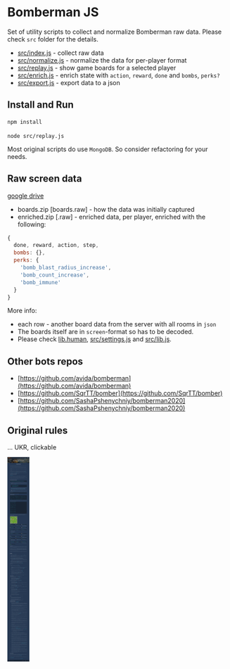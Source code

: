# Bomberman JS
Set of utility scripts to collect and normalize Bomberman raw data.
Please check `src` folder for the details.

- [src/index.js](src/index.js) - collect raw data
- [src/normalize.js](src/normalize.js) - normalize the data for per-player format
- [src/replay.js](src/replay.js) - show game boards for a selected player
- [src/enrich.js](src/enrich.js) - enrich state with `action`, `reward`, `done` and `bombs`, `perks?`
- [src/export.js](src/export.js) - export data to a json
 
 
## Install and Run
 ```
npm install

node src/replay.js
```
Most original scripts do use `MongoDB`. So consider refactoring for your needs. 
 
 
## Raw screen data
[google drive](https://drive.google.com/drive/folders/1GBYH9hBdGEIpRlbTvMJnGYgd4E9KasqX?usp=sharing)
- boards.zip [boards.raw] - how the data was initially captured
- enriched.zip [<players>.raw] - enriched data, per player, enriched with the following: 
```javascript
{
  done, reward, action, step,
  bombs: {},
  perks: {
    'bomb_blast_radius_increase',
    'bomb_count_increase',
    'bomb_immune'
  }
}
```

More info:
- each row - another board data from the server with all rooms in `json`  
- The boards itself are in `screen`-format so has to be decoded. 
- Please check [lib.human](https://github.com/illya13/bomberman-js/blob/master/src/lib.js#L18), [src/settings.js](src/settings.js) and [src/lib.js](src/lib.js).
 
 
## Other bots repos
- [https://github.com/avida/bomberman](https://github.com/avida/bomberman)
- [https://github.com/SqrTT/bomber](https://github.com/SqrTT/bomber)
- [https://github.com/SashaPshenychniy/bomberman2020](https://github.com/SashaPshenychniy/bomberman2020)
 
 
## Original rules
... UKR, clickable

<img src="https://raw.githubusercontent.com/illya13/bomberman-js/master/rules_v4_2.png" alt="Rules" width="50"/>


